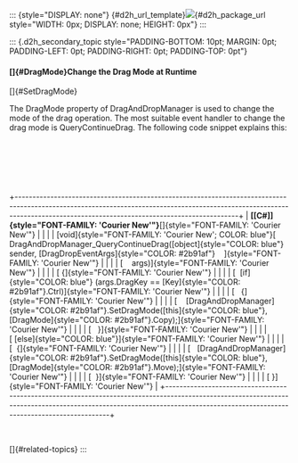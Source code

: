 ::: {style="DISPLAY: none"}
[](ms-xhelp:///?Id=d2h_url_template){#d2h_url_template}![](!package_url!){#d2h_package_url style="WIDTH: 0px; DISPLAY: none; HEIGHT: 0px"}
:::

::: {.d2h_secondary_topic style="PADDING-BOTTOM: 10pt; MARGIN: 0pt; PADDING-LEFT: 0pt; PADDING-RIGHT: 0pt; PADDING-TOP: 0pt"}
#### []{#DragMode}Change the Drag Mode at Runtime

[]{#SetDragMode} 

The DragMode property of DragAndDropManager is used to change the mode of the drag operation. The most suitable event handler to change the drag mode is QueryContinueDrag. The following code snippet explains this:

 

 

 

+--------------------------------------------------------------------------------------------------------------------------------------------------------------------------------------------------------------------------+
| **[\[C#\]]{style="FONT-FAMILY: 'Courier New'"}**[]{style="FONT-FAMILY: 'Courier New'"}                                                                                                                                   |
|                                                                                                                                                                                                                          |
| [void]{style="FONT-FAMILY: 'Courier New'; COLOR: blue"}[ DragAndDropManager_QueryContinueDrag([object]{style="COLOR: blue"} sender, [DragDropEventArgs]{style="COLOR: #2b91af"}    ]{style="FONT-FAMILY: 'Courier New'"} |
|                                                                                                                                                                                                                          |
| [    args)]{style="FONT-FAMILY: 'Courier New'"}                                                                                                                                                                          |
|                                                                                                                                                                                                                          |
| [ {]{style="FONT-FAMILY: 'Courier New'"}                                                                                                                                                                                 |
|                                                                                                                                                                                                                          |
| [  [if]{style="COLOR: blue"} (args.DragKey == [Key]{style="COLOR: #2b91af"}.Ctrl)]{style="FONT-FAMILY: 'Courier New'"}                                                                                                   |
|                                                                                                                                                                                                                          |
| [   {]{style="FONT-FAMILY: 'Courier New'"}                                                                                                                                                                               |
|                                                                                                                                                                                                                          |
| [    [DragAndDropManager]{style="COLOR: #2b91af"}.SetDragMode([this]{style="COLOR: blue"}, [DragMode]{style="COLOR: #2b91af"}.Copy);]{style="FONT-FAMILY: 'Courier New'"}                                                |
|                                                                                                                                                                                                                          |
| [   }]{style="FONT-FAMILY: 'Courier New'"}                                                                                                                                                                               |
|                                                                                                                                                                                                                          |
| [ [else]{style="COLOR: blue"}]{style="FONT-FAMILY: 'Courier New'"}                                                                                                                                                       |
|                                                                                                                                                                                                                          |
| [  {]{style="FONT-FAMILY: 'Courier New'"}                                                                                                                                                                                |
|                                                                                                                                                                                                                          |
| [   [DragAndDropManager]{style="COLOR: #2b91af"}.SetDragMode([this]{style="COLOR: blue"}, [DragMode]{style="COLOR: #2b91af"}.Move);]{style="FONT-FAMILY: 'Courier New'"}                                                 |
|                                                                                                                                                                                                                          |
| [  }]{style="FONT-FAMILY: 'Courier New'"}                                                                                                                                                                                |
|                                                                                                                                                                                                                          |
| [ }]{style="FONT-FAMILY: 'Courier New'"}                                                                                                                                                                                 |
+--------------------------------------------------------------------------------------------------------------------------------------------------------------------------------------------------------------------------+

 

[]{#related-topics}
:::
